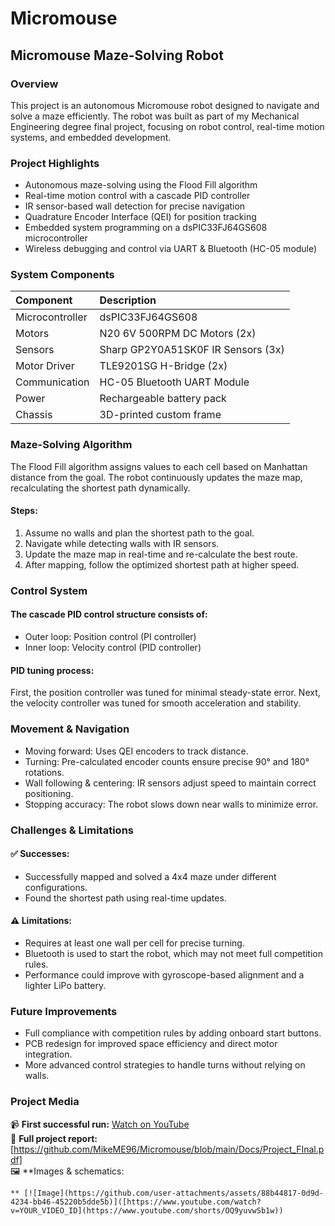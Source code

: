 # Micromouse

## Micromouse Maze-Solving Robot
### Overview

This project is an autonomous Micromouse robot designed to navigate and solve a maze efficiently. The robot was built as part of my Mechanical Engineering degree final project, focusing on robot control, real-time motion systems, and embedded development.
### Project Highlights

* Autonomous maze-solving using the Flood Fill algorithm
* Real-time motion control with a cascade PID controller
* IR sensor-based wall detection for precise navigation
* Quadrature Encoder Interface (QEI) for position tracking
* Embedded system programming on a dsPIC33FJ64GS608 microcontroller
* Wireless debugging and control via UART & Bluetooth (HC-05 module)

### System Components
|Component|	Description|
|:-|:-|
|Microcontroller|	dsPIC33FJ64GS608|
|Motors|	N20 6V 500RPM DC Motors (2x)|
|Sensors|	Sharp GP2Y0A51SK0F IR Sensors (3x)|
|Motor Driver|	TLE9201SG H-Bridge (2x)|
|Communication|	HC-05 Bluetooth UART Module|
|Power|	Rechargeable battery pack|
|Chassis|	3D-printed custom frame|

### Maze-Solving Algorithm

The Flood Fill algorithm assigns values to each cell based on Manhattan distance from the goal. The robot continuously updates the maze map, recalculating the shortest path dynamically.

#### Steps:

  1. Assume no walls and plan the shortest path to the goal.
  2. Navigate while detecting walls with IR sensors.
  3. Update the maze map in real-time and re-calculate the best route.
  4. After mapping, follow the optimized shortest path at higher speed.

### Control System

#### The cascade PID control structure consists of:

  * Outer loop: Position control (PI controller)
  * Inner loop: Velocity control (PID controller)

#### PID tuning process:

  First, the position controller was tuned for minimal steady-state error.
  Next, the velocity controller was tuned for smooth acceleration and stability.

### Movement & Navigation

  * Moving forward: Uses QEI encoders to track distance.
  * Turning: Pre-calculated encoder counts ensure precise 90° and 180° rotations.
  * Wall following & centering: IR sensors adjust speed to maintain correct positioning.
  * Stopping accuracy: The robot slows down near walls to minimize error.

### Challenges & Limitations

#### ✅ Successes:

  * Successfully mapped and solved a 4x4 maze under different configurations.
  * Found the shortest path using real-time updates.

#### ⚠️ Limitations:

  * Requires at least one wall per cell for precise turning.
  * Bluetooth is used to start the robot, which may not meet full competition rules.
  * Performance could improve with gyroscope-based alignment and a lighter LiPo battery.

### Future Improvements

  * Full compliance with competition rules by adding onboard start buttons.
  * PCB redesign for improved space efficiency and direct motor integration.
  * More advanced control strategies to handle turns without relying on walls.

### Project Media  
📹 **First successful run:** [Watch on YouTube](https://www.youtube.com/shorts/OQ9yuvwSb1w)  
📜 **Full project report:** [https://github.com/MikeME96/Micromouse/blob/main/Docs/Project_FInal.pdf]  
🖼 **Images & schematics:

    ** [![Image](https://github.com/user-attachments/assets/88b44817-0d9d-4234-bb46-45220b5dde5b)]([https://www.youtube.com/watch?v=YOUR_VIDEO_ID](https://www.youtube.com/shorts/OQ9yuvwSb1w))
